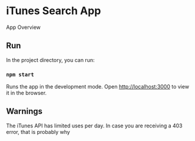 # iTunes Search App

App Overview

## Run

In the project directory, you can run:

### `npm start`

Runs the app in the development mode.
Open [http://localhost:3000](http://localhost:3000) to view it in the browser.


## Warnings

The iTunes API has limited uses per day. In case you are receiving a 403 error, that is probably why